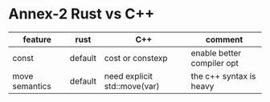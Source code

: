 # Annex-2 Rust vs C++

| feature | rust | C++ | comment |
| ------------- | -------------- | -------------- | -------------- |
| const | default | cost or constexp | enable better compiler opt |
| move semantics | default | need explicit std::move(var) | the c++ syntax is heavy|

